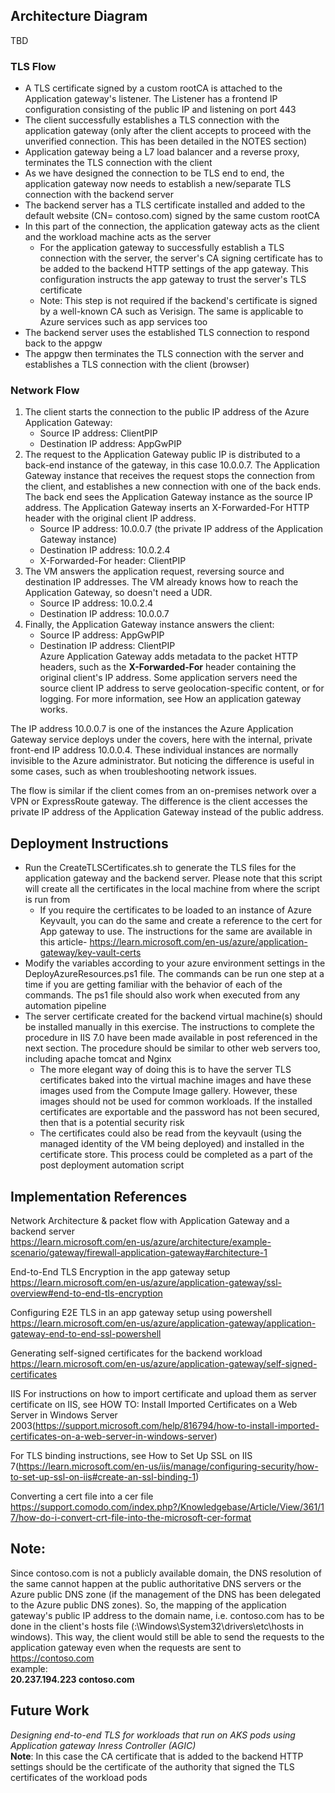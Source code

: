 ## Architecture Diagram
TBD

### TLS Flow
- A TLS certificate signed by a custom rootCA is attached to the Application gateway's listener. The Listener has a frontend IP configuration consisting of the public IP and listening on port 443
- The client successfully establishes a TLS connection with the application gateway (only after the client accepts to proceed with the unverified connection. This has been detailed in the NOTES section)
- Application gateway being a L7 load balancer and a reverse proxy, terminates the TLS connection with the client
- As we have designed the connection to be TLS end to end, the application gateway now needs to establish a new/separate TLS connection with the backend server
- The backend server has a TLS certificate installed and added to the default website (CN= contoso.com) signed by the same custom rootCA 
- In this part of the connection, the application gateway acts as the client and the workload machine acts as the server
  - For the application gateway to successfully establish a TLS connection with the server, the server's CA signing certificate has to be added to the backend HTTP settings of the app gateway. This configuration instructs the app gateway to trust the server's TLS certificate
  - Note: This step is not required if the backend's certificate is signed by a well-known CA such as Verisign. The same is applicable to Azure services such as app services too
- The backend server uses the established TLS connection to respond back to the appgw
- The appgw then terminates the TLS connection with the server and establishes a TLS connection with the client (browser)

### Network Flow

1. The client starts the connection to the public IP address of the Azure Application Gateway:
   - Source IP address: ClientPIP
   - Destination IP address: AppGwPIP
2. The request to the Application Gateway public IP is distributed to a back-end instance of the gateway, in this case 10.0.0.7. The Application Gateway instance that receives the request stops the connection from the client, and establishes a new connection with one of the back ends. The back end sees the Application Gateway instance as the source IP address. The Application Gateway inserts an X-Forwarded-For HTTP header with the original client IP address.
   - Source IP address: 10.0.0.7 (the private IP address of the Application Gateway instance)
   - Destination IP address: 10.0.2.4
   - X-Forwarded-For header: ClientPIP
3. The VM answers the application request, reversing source and destination IP addresses. The VM already knows how to reach the Application Gateway, so doesn't need a UDR.
   - Source IP address: 10.0.2.4
   - Destination IP address: 10.0.0.7
4. Finally, the Application Gateway instance answers the client:
   - Source IP address: AppGwPIP
   - Destination IP address: ClientPIP  
Azure Application Gateway adds metadata to the packet HTTP headers, such as the **X-Forwarded-For** header containing the original client's IP address. Some application servers need the source client IP address to serve geolocation-specific content, or for logging. For more information, see How an application gateway works.  

The IP address 10.0.0.7 is one of the instances the Azure Application Gateway service deploys under the covers, here with the internal, private front-end IP address 10.0.0.4. These individual instances are normally invisible to the Azure administrator. But noticing the difference is useful in some cases, such as when troubleshooting network issues.  

The flow is similar if the client comes from an on-premises network over a VPN or ExpressRoute gateway. The difference is the client accesses the private IP address of the Application Gateway instead of the public address.  

## Deployment Instructions
- Run the CreateTLSCertificates.sh to generate the TLS files for the application gateway and the backend server. Please note that this script will create all the certificates in the local machine from where the script is run from
  - If you require the certificates to be loaded to an instance of Azure Keyvault, you can do the same and create a reference to the cert for App gateway to use. The instructions for the same are available in this article- https://learn.microsoft.com/en-us/azure/application-gateway/key-vault-certs
- Modify the variables according to your azure environment settings in the DeployAzureResources.ps1 file. The commands can be run one step at a time if you are getting familiar with the behavior of each of the commands. The ps1 file should also work when executed from any automation pipeline
- The server certificate created for the backend virtual machine(s) should be installed manually in this exercise. The instructions to complete the procedure in IIS 7.0 have been made available in post referenced in the next section. The procedure should be similar to other web servers too, including apache tomcat and Nginx
  - The more elegant way of doing this is to have the server TLS certificates baked into the virtual machine images and have these images used from the Compute Image gallery. However, these images should not be used for common workloads. If the installed certificates are exportable and the password has not been secured, then that is a potential security risk
  - The certificates could also be read from the keyvault (using the managed identity of the VM being deployed) and installed in the certificate store. This process could be completed as a part of the post deployment automation script

## Implementation References

Network Architecture & packet flow with Application Gateway and a backend server  
https://learn.microsoft.com/en-us/azure/architecture/example-scenario/gateway/firewall-application-gateway#architecture-1

End-to-End TLS Encryption in the app gateway setup
https://learn.microsoft.com/en-us/azure/application-gateway/ssl-overview#end-to-end-tls-encryption

Configuring E2E TLS in an app gateway setup using powershell
https://learn.microsoft.com/en-us/azure/application-gateway/application-gateway-end-to-end-ssl-powershell

Generating self-signed certificates for the backend workload
https://learn.microsoft.com/en-us/azure/application-gateway/self-signed-certificates

IIS
For instructions on how to import certificate and upload them as server certificate on IIS, see HOW TO: Install Imported Certificates on a Web Server in Windows Server 2003(https://support.microsoft.com/help/816794/how-to-install-imported-certificates-on-a-web-server-in-windows-server)

For TLS binding instructions, see How to Set Up SSL on IIS 7(https://learn.microsoft.com/en-us/iis/manage/configuring-security/how-to-set-up-ssl-on-iis#create-an-ssl-binding-1)

Converting a cert file into a cer file
https://support.comodo.com/index.php?/Knowledgebase/Article/View/361/17/how-do-i-convert-crt-file-into-the-microsoft-cer-format

## Note:
Since contoso.com is not a publicly available domain, the DNS resolution of the same cannot happen at the public authoritative DNS servers or the Azure public DNS zone (if the management of the DNS has been delegated to the Azure public DNS zones). So, the mapping of the application gateway's public IP address to the domain name, i.e. contoso.com has to be done in the client's hosts file (<sysdrive>:\Windows\System32\drivers\etc\hosts in windows). This way, the client would still be able to send the requests to the application gateway even when the requests are sent to https://contoso.com  
example:  
**20.237.194.223 contoso.com**  
  
## Future Work
*Designing end-to-end TLS for workloads that run on AKS pods using Application gateway Inress Controller (AGIC)*  
**Note**: In this case the CA certificate that is added to the backend HTTP settings should be the certificate of the authority that signed the TLS certificates of the workload pods 
